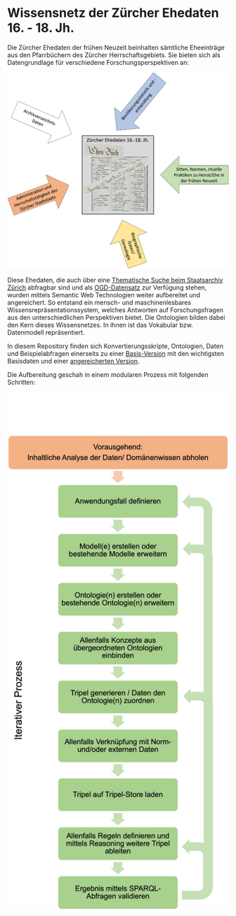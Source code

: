 # Wissensnetz der Zürcher Ehedaten 16. - 18. Jh.     

Die Zürcher Ehedaten der frühen Neuzeit beinhalten sämtliche Eheeinträge aus den Pfarrbüchern des Zürcher Herrschaftsgebiets. Sie bieten sich als Datengrundlage für verschiedene Forschungsperspektiven an: 

<div align="center"><img src="/images/Perspektiven_auf_Ehedaten.jpg" width="800"></div>


Diese Ehedaten, die auch über eine [Thematische Suche beim Staatsarchiv Zürich](https://archives-quickaccess.ch/search/stazh/edb) abfragbar sind und als [OGD-Datensatz](https://www.zh.ch/de/politik-staat/statistik-daten/datenkatalog.html#/datasets/468@staatsarchiv-kanton-zuerich) zur Verfügung stehen, wurden mittels Semantic Web Technologien weiter aufbereitet und angereichert. So entstand ein mensch- und maschinenlesbares Wissensrepräsentationssystem, welches Antworten auf Forschungsfragen aus den unterschiedlichen Perspektiven bietet. Die Ontologien bilden dabei den Kern dieses Wissensnetzes. In ihnen ist das Vokabular bzw. Datenmodell repräsentiert.  

In diesem Repository finden sich Konvertierungsskripte, Ontologien, Daten und Beispielabfragen einerseits zu einer [Basis-Version](/basic_version/) mit den wichtigsten Basisdaten und einer [angereicherten Version](full_version).

Die Aufbereitung geschah in einem modularen Prozess mit folgenden Schritten:

<div align="center"><img src="/images/aufbereitungsprozess.jpg" width="500"></div>
